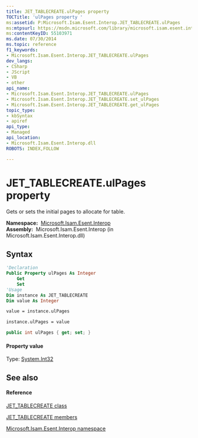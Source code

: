 ```yaml
---
title: JET_TABLECREATE.ulPages property 
TOCTitle: 'ulPages property '
ms:assetid: P:Microsoft.Isam.Esent.Interop.JET_TABLECREATE.ulPages
ms:mtpsurl: https://msdn.microsoft.com/library/microsoft.isam.esent.interop.jet_tablecreate.ulpages(v=EXCHG.10)
ms:contentKeyID: 55103971
ms.date: 07/30/2014
ms.topic: reference
f1_keywords:
- Microsoft.Isam.Esent.Interop.JET_TABLECREATE.ulPages
dev_langs:
- CSharp
- JScript
- VB
- other
api_name: 
- Microsoft.Isam.Esent.Interop.JET_TABLECREATE.ulPages
- Microsoft.Isam.Esent.Interop.JET_TABLECREATE.set_ulPages
- Microsoft.Isam.Esent.Interop.JET_TABLECREATE.get_ulPages
topic_type: 
- kbSyntax
- apiref
api_type: 
- Managed
api_location: 
- Microsoft.Isam.Esent.Interop.dll
ROBOTS: INDEX,FOLLOW

---
```


# JET_TABLECREATE.ulPages property

Gets or sets the initial pages to allocate for table.

**Namespace:**  [Microsoft.Isam.Esent.Interop](hh596136\(v=exchg.10\).md)  
**Assembly:**  Microsoft.Isam.Esent.Interop (in Microsoft.Isam.Esent.Interop.dll)

## Syntax

``` vb
'Declaration
Public Property ulPages As Integer
    Get
    Set
'Usage
Dim instance As JET_TABLECREATE
Dim value As Integer

value = instance.ulPages

instance.ulPages = value
```

``` csharp
public int ulPages { get; set; }
```

#### Property value

Type: [System.Int32](https://docs.microsoft.com/dotnet/api/system.int32?redirectedfrom=MSDN)  

## See also

#### Reference

[JET_TABLECREATE class](dn351072\(v=exchg.10\).md)

[JET_TABLECREATE members](dn351073\(v=exchg.10\).md)

[Microsoft.Isam.Esent.Interop namespace](hh596136\(v=exchg.10\).md)

